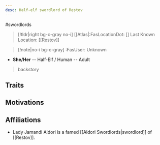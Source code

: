 ```yaml
---
desc: Half-elf swordlord of Restov
---
```


#swordlords
>[!tldr|right bg-c-gray no-i] [[Atlas|:FasLocationDot: ]] Last Known Location: [[Restov]]

> [!note|no-i bg-c-gray] :FasUser: Unknown

- **She/Her** -- Half-Elf / Human -- Adult

> backstory
## Traits


## Motivations


## Affiliations
- Lady Jamandi Aldori is a famed [[Aldori Swordlords|swordlord]] of [[Restov]].